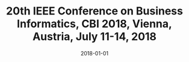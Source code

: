 ---
abstract: ''
authors:
- Henderik A. Proper
- Stefan Strecker
- Christian Huemer
date: '2018-01-01'
featured: false
links:
- name: Publik
  url: https://publik.tuwien.ac.at/showentry.php?ID=276797&lang=2
publication_types:
- '5'
publishDate: '2018-01-01'
title: 20th IEEE Conference on Business Informatics, CBI 2018, Vienna, Austria, July
  11-14, 2018
url_pdf: ''
---